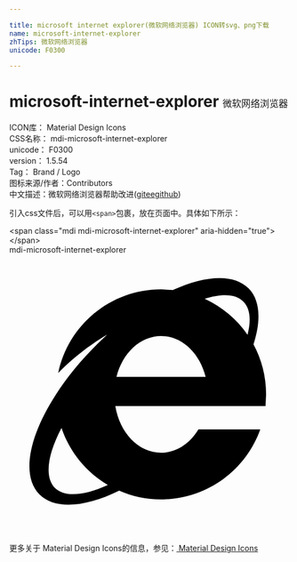 ```yaml
---

title: microsoft internet explorer(微软网络浏览器) ICON转svg、png下载
name: microsoft-internet-explorer
zhTips: 微软网络浏览器
unicode: F0300

---
```


# microsoft-internet-explorer  <small style="font-size: 60%;font-weight: 100">微软网络浏览器</small>


<div class="detail-page">
<p>
<span>
ICON库：
<span class="badge-secondary badge">Material Design Icons</span> 
</span>
<br/>
<span>
CSS名称：
<span class="badge-secondary badge">mdi-microsoft-internet-explorer</span> 
</span>
<br/>
<span>
unicode：
<span class="badge-secondary badge">F0300</span> 
</span>
<br/>
<span>
version：
<span class="badge-secondary badge">1.5.54</span> 
</span>
<br/>
<span>Tag：
<span class="badge-light badge">Brand / Logo</span>
</span>
<br/>
<span>图标来源/作者：<span class="badge-light badge">Contributors</span></span> 
<br/>
<span class="zh-detail">中文描述：<span class="badge-primary badge">微软网络浏览器</span><span class="help-link"><span>帮助改进</span>(<a href="https://gitee.com/liuwave/icon-helper/edit/master/json/material/microsoft-internet-explorer.json" target="_blank" rel="noopener noreferrer">gitee</a><a href="https://github.com/liuwave/icon-helper/edit/master/json/material/microsoft-internet-explorer.json" target="_blank" rel="noopener noreferrer">github</a></span>)</span><br/>
</p>
</div>
<div class="alert alert-dark">
  <i class="mdi mdi-microsoft-internet-explorer mdi-48px"></i>
  <i class="mdi mdi-microsoft-internet-explorer mdi-36px"></i>
  <i class="mdi mdi-microsoft-internet-explorer mdi-24px"></i>
  <i class="mdi mdi-microsoft-internet-explorer mdi-18px"></i>
</div>
<div>
  <p>引入css文件后，可以用<code>&lt;span&gt;</code>包裹，放在页面中。具体如下所示：    
  </p>
  <div class="alert alert-primary" style="font-size: 14px">
    &lt;span class="mdi mdi-microsoft-internet-explorer" aria-hidden="true"&gt;&lt;/span&gt;
    <copy-btn content='<span class="mdi mdi-microsoft-internet-explorer" aria-hidden="true"></span>'></copy-btn>
  </div>
  <div class="alert alert-secondary">
    <i class="mdi mdi-microsoft-internet-explorer"
    style="font-size: 24px"
    aria-hidden="true"></i> mdi-microsoft-internet-explorer
    <copy-btn content="mdi-microsoft-internet-explorer" btn-title="复制图标名称"></copy-btn>
  </div>
</div>
<div id="svg" class="svg-wrap">
<svg xmlns="http://www.w3.org/2000/svg" viewBox="0 0 24 24"><path d="M13,3L14,3.06C16.8,1.79 19.23,1.64 20.5,2.92C21.5,3.93 21.58,5.67 20.92,7.72C21.61,9 22,10.45 22,12L21.95,13H9.08C9.45,15.28 11.06,17 13,17C14.31,17 15.47,16.21 16.2,15H21.5C20.25,18.5 16.92,21 13,21C11.72,21 10.5,20.73 9.41,20.25C6.5,21.68 3.89,21.9 2.57,20.56C1,18.96 1.68,15.57 4,12C4.93,10.54 6.14,9.06 7.57,7.65L8.38,6.88C7.21,7.57 5.71,8.62 4.19,10.17C5.03,6.08 8.66,3 13,3M13,7C11.21,7 9.69,8.47 9.18,10.5H16.82C16.31,8.47 14.79,7 13,7M20.06,4.06C19.4,3.39 18.22,3.35 16.74,3.81C18.22,4.5 19.5,5.56 20.41,6.89C20.73,5.65 20.64,4.65 20.06,4.06M3.89,20C4.72,20.84 6.4,20.69 8.44,19.76C6.59,18.67 5.17,16.94 4.47,14.88C3.27,17.15 3,19.07 3.89,20Z" /></svg>
</div>
<detail full-name='mdi-microsoft-internet-explorer'></detail>
    
<div><p>更多关于 Material Design Icons的信息，参见：<a target="_blank" href="https://iconhelper.cn/material.html"> Material Design Icons</a>
</p></div>
